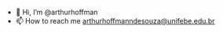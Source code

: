 - 👋 Hi, I’m @arthurhoffman
- 📫 How to reach me arthurhoffmanndesouza@unifebe.edu.br


<!---
arthurhoffman/arthurhoffman is a ✨ special ✨ repository because its `README.md` (this file) appears on your GitHub profile.
You can click the Preview link to take a look at your changes.
--->
